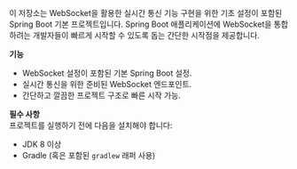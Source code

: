 이 저장소는 WebSocket을 활용한 실시간 통신 기능 구현을 위한 기초 설정이 포함된 Spring Boot 기본 프로젝트입니다. Spring Boot 애플리케이션에 WebSocket을 통합하려는 개발자들이 빠르게 시작할 수 있도록 돕는 간단한 시작점을 제공합니다.  

**기능**  
- WebSocket 설정이 포함된 기본 Spring Boot 설정.  
- 실시간 통신을 위한 준비된 WebSocket 엔드포인트.  
- 간단하고 깔끔한 프로젝트 구조로 빠른 시작 가능.  

**필수 사항**  
프로젝트를 실행하기 전에 다음을 설치해야 합니다:  
- JDK 8 이상  
- Gradle (혹은 포함된 `gradlew` 래퍼 사용)  
